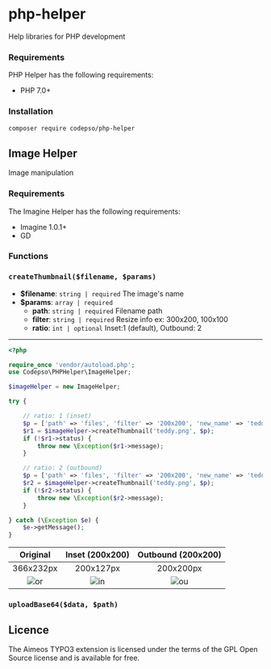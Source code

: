 # php-helper
Help libraries for PHP development
### Requirements
PHP Helper has the following requirements:
 - PHP 7.0+
### Installation
```bash
composer require codepso/php-helper
```

## Image Helper
Image manipulation
### Requirements
The Imagine Helper has the following requirements:
 - Imagine 1.0.1+
 - GD
### Functions
#### 
### `createThumbnail($filename, $params)`
* **$filename**: `string | required` The image's name
* **$params**: `array | required` 
  - **path**: `string | required` Filename path
  - **filter**: `string | required` Resize info ex: 300x200, 100x100
  - **ratio**: `int | optional` Inset:1 (default), Outbound: 2

-------
```php
<?php

require_once 'vendor/autoload.php';
use Codepso\PHPHelper\ImageHelper;

$imageHelper = new ImageHelper;

try {

    // ratio: 1 (inset)
    $p = ['path' => 'files', 'filter' => '200x200', 'new_name' => 'teddy-1.png'];
    $r1 = $imageHelper->createThumbnail('teddy.png', $p);
    if (!$r1->status) {
        throw new \Exception($r1->message);
    }

    // ratio: 2 (outbound)
    $p = ['path' => 'files', 'filter' => '200x200', 'new_name' => 'teddy-2.png',  'ratio' => 2];
    $r2 = $imageHelper->createThumbnail('teddy.png', $p);
    if (!$r2->status) {
        throw new \Exception($r2->message);
    }

} catch (\Exception $e) {
    $e->getMessage();
}
```
| Original | Inset (200x200) | Outbound (200x200) |
| :---: | :---: | :---: |
| 366x232px | 200x127px | 200x200px |
| ![or](https://s3.us-east-2.amazonaws.com/codepso-comunity/php-helper/teddy.png) | ![in](https://s3.us-east-2.amazonaws.com/codepso-comunity/php-helper/200x200-teddy-1.png) | ![ou](https://s3.us-east-2.amazonaws.com/codepso-comunity/php-helper/200x200-teddy-2.png) |  
  
### `uploadBase64($data, $path)`


## Licence
The Aimeos TYPO3 extension is licensed under the terms of the GPL Open Source license and is available for free.

 